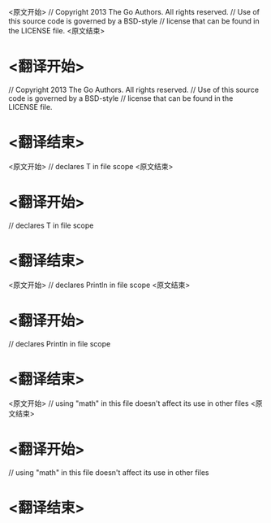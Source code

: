 
<原文开始>
// Copyright 2013 The Go Authors. All rights reserved.
// Use of this source code is governed by a BSD-style
// license that can be found in the LICENSE file.
<原文结束>

# <翻译开始>
// Copyright 2013 The Go Authors. All rights reserved.
// Use of this source code is governed by a BSD-style
// license that can be found in the LICENSE file.
# <翻译结束>


<原文开始>
// declares T in file scope
<原文结束>

# <翻译开始>
// declares T in file scope
# <翻译结束>


<原文开始>
// declares Println in file scope
<原文结束>

# <翻译开始>
// declares Println in file scope
# <翻译结束>


<原文开始>
// using "math" in this file doesn't affect its use in other files
<原文结束>

# <翻译开始>
// using "math" in this file doesn't affect its use in other files
# <翻译结束>

